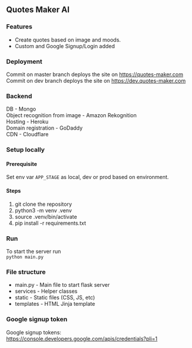 ## Quotes Maker AI


### Features

- Create quotes based on image and moods.
- Custom and Google Signup/Login added

### Deployment

Commit on master branch deploys the site on https://quotes-maker.com  
Commit on dev branch deploys the site on https://dev.quotes-maker.com  

### Backend
DB - Mongo  
Object recognition from image - Amazon Rekognition  
Hosting - Heroku  
Domain registration - GoDaddy  
CDN - Cloudflare  


### Setup locally

#### Prerequisite

Set env var `APP_STAGE` as local, dev or prod based on environment.

#### Steps
  1) git clone the repository
  2) python3 -m venv .venv
  3) source .venv/bin/activate
  4) pip install -r requirements.txt

### Run

To start the server run  
`python main.py`

### File structure
* main.py - Main file to start flask server
* services - Helper classes
* static - Static files (CSS, JS, etc)
* templates - HTML Jinja template

### Google signup token
Google signup tokens: https://console.developers.google.com/apis/credentials?pli=1